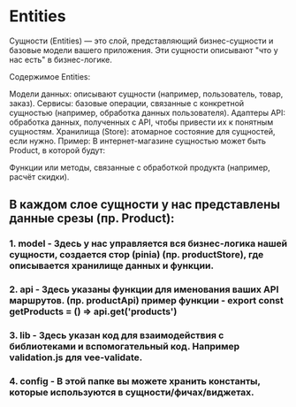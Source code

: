 # Entities
Сущности (Entities) — это слой, представляющий бизнес-сущности и базовые модели вашего приложения. Эти сущности описывают "что у нас есть" в бизнес-логике.

Содержимое Entities:

Модели данных: описывают сущности (например, пользователь, товар, заказ).
Сервисы: базовые операции, связанные с конкретной сущностью (например, обработка данных пользователя).
Адаптеры API: обработка данных, полученных с API, чтобы привести их к понятным сущностям.
Хранилища (Store): атомарное состояние для сущностей, если нужно.
Пример:
В интернет-магазине сущностью может быть Product, в которой будут:

Функции или методы, связанные с обработкой продукта (например, расчёт скидки).

## В каждом слое сущности у нас представлены данные срезы (пр. Product):

### 1. model - Здесь у нас управляется вся бизнес-логика нашей сущности, создается стор (pinia) (пр. productStore), где описывается хранилище данных и функции.
### 2. api - Здесь указаны функции для именования ваших API маршрутов. (пр. productApi) пример функции - export const getProducts = () => api.get('products')
### 3. lib - Здесь указан код для взаимодействия с библиотеками и вспомогательный код. Например validation.js для vee-validate.
### 4. config - В этой папке вы можете хранить константы, которые используются в сущности/фичах/виджетах.
